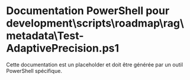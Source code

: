# Documentation PowerShell pour development\scripts\roadmap\rag\metadata\Test-AdaptivePrecision.ps1

Cette documentation est un placeholder et doit être générée par un outil PowerShell spécifique.
